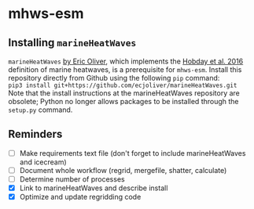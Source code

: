 # mhws-esm

## Installing `marineHeatWaves`
`marineHeatWaves` [by Eric Oliver](https://github.com/ecjoliver/marineHeatWaves), which implements the [Hobday et al. 2016](https://doi.org/10.1016/j.pocean.2015.12.014) definition of marine heatwaves, is a prerequisite for `mhws-esm`. Install this repository directly from Github using the following `pip` command:  
`pip3 install git+https://github.com/ecjoliver/marineHeatWaves.git`  
Note that the install instructions at the marineHeatWaves repository are obsolete; Python no longer allows packages to be installed through the `setup.py` command.

## Reminders
- [ ] Make requirements text file (don't forget to include marineHeatWaves and icecream)
- [ ] Document whole workflow (regrid, mergefile, shatter, calculate)
- [ ] Determine number of processes
- [x] Link to marineHeatWaves and describe install
- [x] Optimize and update regridding code
